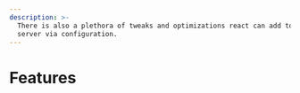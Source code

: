 ```yaml
---
description: >-
  There is also a plethora of tweaks and optimizations react can add to your
  server via configuration.
---
```


# Features

